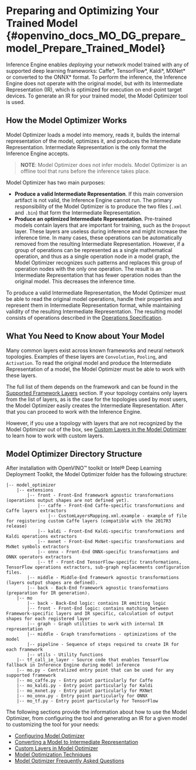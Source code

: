 # Preparing and Optimizing Your Trained Model {#openvino_docs_MO_DG_prepare_model_Prepare_Trained_Model}

Inference Engine enables _deploying_ your network model trained with any of supported deep learning frameworks: Caffe\*, TensorFlow\*, Kaldi\*, MXNet\* or converted to the ONNX\* format. To perform the inference, the Inference Engine does not operate with the original model, but with its Intermediate Representation (IR), which is optimized for execution on end-point target devices. To generate an IR for your trained model, the Model Optimizer tool is used.

## How the Model Optimizer Works

Model Optimizer loads a model into memory, reads it, builds the internal representation of the model, optimizes it, and produces the Intermediate Representation. Intermediate Representation is the only format the Inference Engine accepts.

> **NOTE**: Model Optimizer does not infer models. Model Optimizer is an offline tool that runs before the inference takes place.

Model Optimizer has two main purposes:

*   **Produce a valid Intermediate Representation**. If this main conversion artifact is not valid, the Inference Engine cannot run. The primary responsibility of the Model Optimizer is to produce the two files (`.xml` and `.bin`) that form the Intermediate Representation.
*   **Produce an optimized Intermediate Representation**. Pre-trained models contain layers that are important for training, such as the `Dropout` layer. These layers are useless during inference and might increase the inference time. In many cases, these operations can be automatically removed from the resulting Intermediate Representation. However, if a group of operations can be represented as a single mathematical operation, and thus as a single operation node in a model graph, the Model Optimizer recognizes such patterns and replaces this group of operation nodes with the only one operation. The result is an Intermediate Representation that has fewer operation nodes than the original model. This decreases the inference time.

To produce a valid Intermediate Representation, the Model Optimizer must be able to read the original model operations, handle their properties and represent them in Intermediate Representation format, while maintaining validity of the resulting Intermediate Representation. The resulting model consists of operations described in the [Operations Specification](../../ops/opset.md).

## What You Need to Know about Your Model

Many common layers exist across known frameworks and neural network topologies. Examples of these layers are `Convolution`, `Pooling`, and `Activation`. To read the original model and produce the Intermediate Representation of a model, the Model Optimizer must be able to work with these layers.

The full list of them depends on the framework and can be found in the [Supported Framework Layers](Supported_Frameworks_Layers.md) section. If your topology contains only layers from the list of layers, as is the case for the topologies used by most users, the Model Optimizer easily creates the Intermediate Representation. After that you can proceed to work with the Inference Engine.

However, if you use a topology with layers that are not recognized by the Model Optimizer out of the box, see [Custom Layers in the Model Optimizer](customize_model_optimizer/Customize_Model_Optimizer.md) to learn how to work with custom layers.

## Model Optimizer Directory Structure

After installation with OpenVINO&trade; toolkit or Intel&reg; Deep Learning Deployment Toolkit, the Model Optimizer folder has the following structure:
```
|-- model_optimizer
    |-- extensions
        |-- front - Front-End framework agnostic transformations (operations output shapes are not defined yet). 
            |-- caffe - Front-End Caffe-specific transformations and Caffe layers extractors
                |-- CustomLayersMapping.xml.example - example of file for registering custom Caffe layers (compatible with the 2017R3 release)
            |-- kaldi - Front-End Kaldi-specific transformations and Kaldi operations extractors
            |-- mxnet - Front-End MxNet-specific transformations and MxNet symbols extractors
            |-- onnx - Front-End ONNX-specific transformations and ONNX operators extractors            
            |-- tf - Front-End TensorFlow-specific transformations, TensorFlow operations extractors, sub-graph replacements configuration files. 
        |-- middle - Middle-End framework agnostic transformations (layers output shapes are defined).
        |-- back - Back-End framework agnostic transformations (preparation for IR generation).        
    |-- mo
        |-- back - Back-End logic: contains IR emitting logic
        |-- front - Front-End logic: contains matching between Framework-specific layers and IR specific, calculation of output shapes for each registered layer
        |-- graph - Graph utilities to work with internal IR representation
        |-- middle - Graph transformations - optimizations of the model
        |-- pipeline - Sequence of steps required to create IR for each framework
        |-- utils - Utility functions
    |-- tf_call_ie_layer - Source code that enables TensorFlow fallback in Inference Engine during model inference
    |-- mo.py - Centralized entry point that can be used for any supported framework
    |-- mo_caffe.py - Entry point particularly for Caffe
    |-- mo_kaldi.py - Entry point particularly for Kaldi
    |-- mo_mxnet.py - Entry point particularly for MXNet
    |-- mo_onnx.py - Entry point particularly for ONNX
    |-- mo_tf.py - Entry point particularly for TensorFlow
```

The following sections provide the information about how to use the Model Optimizer, from configuring the tool and generating an IR for a given model to customizing the tool for your needs:

* [Configuring Model Optimizer](Config_Model_Optimizer.md)
* [Converting a Model to Intermediate Representation](convert_model/Converting_Model.md)
* [Custom Layers in Model Optimizer](customize_model_optimizer/Customize_Model_Optimizer.md)
* [Model Optimization Techniques](Model_Optimization_Techniques.md)
* [Model Optimizer Frequently Asked Questions](Model_Optimizer_FAQ.md)
